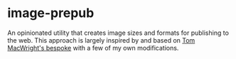 # image-prepub

An opinionated utility that creates image sizes and formats for publishing to the web. This approach is largely inspired by and based on [Tom MacWright's bespoke](https://github.com/tmcw/bespoke) with a few of my own modifications.
